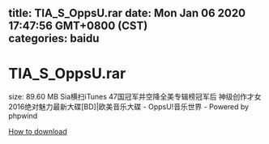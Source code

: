 
title: TIA_S_OppsU.rar
date: Mon Jan 06 2020 17:47:56 GMT+0800 (CST)    
categories: baidu
---

# TIA_S_OppsU.rar
size: 89.60 MB
 Sia<This Is Acting>横扫iTunes 47国冠军并空降全美专辑榜冠军后 神级创作才女2016绝对魅力最新大碟[BD]|欧美音乐大碟 - OppsU!音乐世界 - Powered by phpwind
 

[How to download](https://bpcam.bemobtrk.com/go/2ceec3aa-1ca2-46d6-b9ff-aaa5c184517c?jno=1329)
